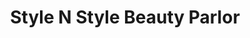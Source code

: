 ---
title: "Style N Style Beauty Parlor"
url: /karachi/style-n-style-beauty-parlor/
shop: Kosmetik
---